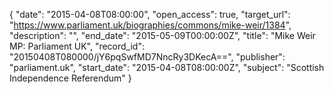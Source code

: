 {
  "date": "2015-04-08T08:00:00", 
  "open_access": true, 
  "target_url": "https://www.parliament.uk/biographies/commons/mike-weir/1384", 
  "description": "", 
  "end_date": "2015-05-09T00:00:00Z", 
  "title": "Mike Weir MP: Parliament UK", 
  "record_id": "20150408T080000/jY6pqSwfMD7NncRy3DKecA==", 
  "publisher": "parliament.uk", 
  "start_date": "2015-04-08T08:00:00Z", 
  "subject": "Scottish Independence Referendum"
}

